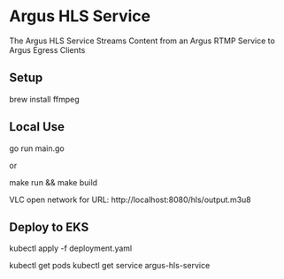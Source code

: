 # Argus HLS Service 

The Argus HLS Service Streams Content from an Argus RTMP Service to Argus Egress Clients

## Setup

brew install ffmpeg


## Local Use 

go run main.go

or 

make run && make build

VLC open network for URL: http://localhost:8080/hls/output.m3u8 

## Deploy to EKS

kubectl apply -f deployment.yaml

kubectl get pods
kubectl get service argus-hls-service
